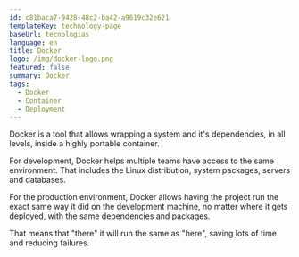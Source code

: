 ```yaml
---
id: c81baca7-9428-48c2-ba42-a9619c32e621
templateKey: technology-page
baseUrl: tecnologias
language: en
title: Docker
logo: /img/docker-logo.png
featured: false
summary: Docker
tags:
  - Docker
  - Container
  - Deployment
---
```

Docker is a tool that allows wrapping a system and it's dependencies, in all levels, inside a highly portable container.

For development, Docker helps multiple teams have access to the same environment. That includes the Linux distribution, system packages, servers and databases.

For the production environment, Docker allows having the project run the exact same way it did on the development machine, no matter where it gets deployed, with the same dependencies and packages.

That means that "there" it will run the same as "here", saving lots of time and reducing failures.
